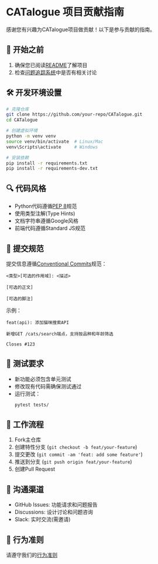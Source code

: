 # CATalogue 项目贡献指南

感谢您有兴趣为CATalogue项目做贡献！以下是参与贡献的指南。

## 🚀 开始之前

1. 确保您已阅读[README](README_zh.md)了解项目
2. 检查[问题追踪系统](https://github.com/your-repo/CATalogue/issues)中是否有相关讨论

## 🛠️ 开发环境设置

```bash
# 克隆仓库
git clone https://github.com/your-repo/CATalogue.git
cd CATalogue

# 创建虚拟环境
python -m venv venv
source venv/bin/activate  # Linux/Mac
venv\Scripts\activate     # Windows

# 安装依赖
pip install -r requirements.txt
pip install -r requirements-dev.txt
```

## 🔍 代码风格

- Python代码遵循[PEP 8](https://peps.python.org/pep-0008/)规范
- 使用类型注解(Type Hints)
- 文档字符串遵循Google风格
- 前端代码遵循Standard JS规范

## 📝 提交规范

提交信息遵循[Conventional Commits](https://www.conventionalcommits.org/)规范：

```
<类型>[可选的作用域]: <描述>

[可选的正文]

[可选的脚注]
```

示例：
```
feat(api): 添加猫咪搜索API

新增GET /cats/search端点，支持按品种和年龄筛选

Closes #123
```

## 🧪 测试要求

- 新功能必须包含单元测试
- 修改现有代码需确保测试通过
- 运行测试：
  ```bash
  pytest tests/
  ```

## 🔄 工作流程

1. Fork主仓库
2. 创建特性分支 (`git checkout -b feat/your-feature`)
3. 提交更改 (`git commit -am 'feat: add some feature'`)
4. 推送到分支 (`git push origin feat/your-feature`)
5. 创建Pull Request

## 💬 沟通渠道

- GitHub Issues: 功能请求和问题报告
- Discussions: 设计讨论和问题咨询
- Slack: 实时交流(需邀请)

## 🙏 行为准则

请遵守我们的[行为准则](CODE_OF_CONDUCT.md)
